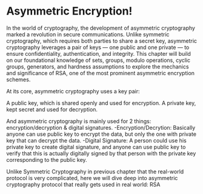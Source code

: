 # Asymmetric Encryption!
In the world of cryptography, the development of asymmetric cryptography marked a revolution in secure communications. Unlike symmetric cryptography, which requires both parties to share a secret key, asymmetric cryptography leverages a pair of keys — one public and one private — to ensure confidentiality, authentication, and integrity. This chapter will build on our foundational knowledge of sets, groups, modulo operations, cyclic groups, generators, and hardness assumptions to explore the mechanics and significance of RSA, one of the most prominent asymmetric encryption schemes.

At its core, asymmetric cryptography uses a key pair:

A public key, which is shared openly and used for encryption.
A private key, kept secret and used for decryption.

And asymmetric cryptography is mainly used for 2 things: encryption/decryption & digital signatures.
-Encryption/Decrytion: Basically anyone can use public key to encrypt the data, but only the one with private key that can decrypt the data.
-Digital Signature: A person could use his private key to create digital signature, and anyone can use public key to verify that this is actually digitally signed by that person with the private key corresponding to the public key.

Unlike Symmetric Cryptography in previous chapter that the real-world protocol is very complicated, here we will dive deep into asymmetric cryptography protocol that really gets used in real world: RSA

